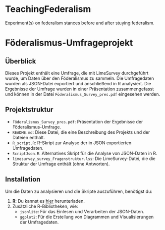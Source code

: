 # TeachingFederalism
Experiment(s) on federalism stances before and after stuying federalism.

# Föderalismus-Umfrageprojekt

## Überblick
Dieses Projekt enthält eine Umfrage, die mit LimeSurvey durchgeführt wurde, um Daten über den Föderalismus zu sammeln. Die Umfragedaten wurden als JSON-Datei exportiert und anschließend in R analysiert. Die Ergebnisse der Umfrage wurden in einer Präsentation zusammengefasst und können in der Datei `Föderalismus_Survey_pres.pdf` eingesehen werden.

## Projektstruktur
- `Föderalismus_Survey_pres.pdf`: Präsentation der Ergebnisse der Föderalismus-Umfrage.
- `README.md`: Diese Datei, die eine Beschreibung des Projekts und der Dateien enthält.
- `R_script.R`: R-Skript zur Analyse der in JSON exportierten Umfragedaten.
- `ScriptJson.R`: Alternatives Skript für die Analyse von JSON-Daten in R.
- `limesurvey_survey_Fragenstruktur.lss`: Die LimeSurvey-Datei, die die Struktur der Umfrage enthält (ohne Antworten).
  
## Installation
Um die Daten zu analysieren und die Skripte auszuführen, benötigst du:
1. **R**: Du kannst es [hier](https://cran.r-project.org/) herunterladen.
2. Zusätzliche R-Bibliotheken, wie:
   - `jsonlite`: Für das Einlesen und Verarbeiten der JSON-Daten.
   - `ggplot2`: Für die Erstellung von Diagrammen und Visualisierungen der Umfragedaten.
